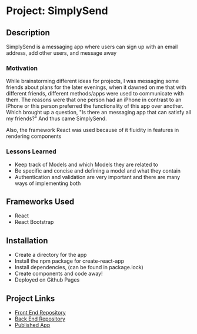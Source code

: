 # Project: SimplySend
## Description

SimplySend is a messaging app where users can sign up with an email address, add other users, and message away

### Motivation

While brainstorming different ideas for projects, I was messaging some friends about plans for the later evenings, when it dawned on me that with different friends, different methods/apps were used to communicate with them. The reasons were that one person had an iPhone in contrast to an iPhone or this person preferred the functionality of this app over another. Which brought up a question, "Is there an messaging app that can satisfy all my friends?" And thus came SimplySend.

Also, the framework React was used because of it fluidity in features in rendering components

### Lessons Learned

- Keep track of Models and which Models they are related to
- Be specific and concise and defining a model and what they contain
- Authentication and validation are very important and there are many ways of implementing both

## Frameworks Used

- React
- React Bootstrap

## Installation

- Create a directory for the app
- Install the npm package for create-react-app
- Install dependencies, (can be found in package.lock)
- Create components and code away!
- Deployed on Github Pages

## Project Links
- [Front End Repository](https://github.com/dma151/SimplySend_APP)
- [Back End Repository](https://github.com/dma151/SimplySend_API)
- [Published App](https://dma151.github.io/SimplySend_APP/)